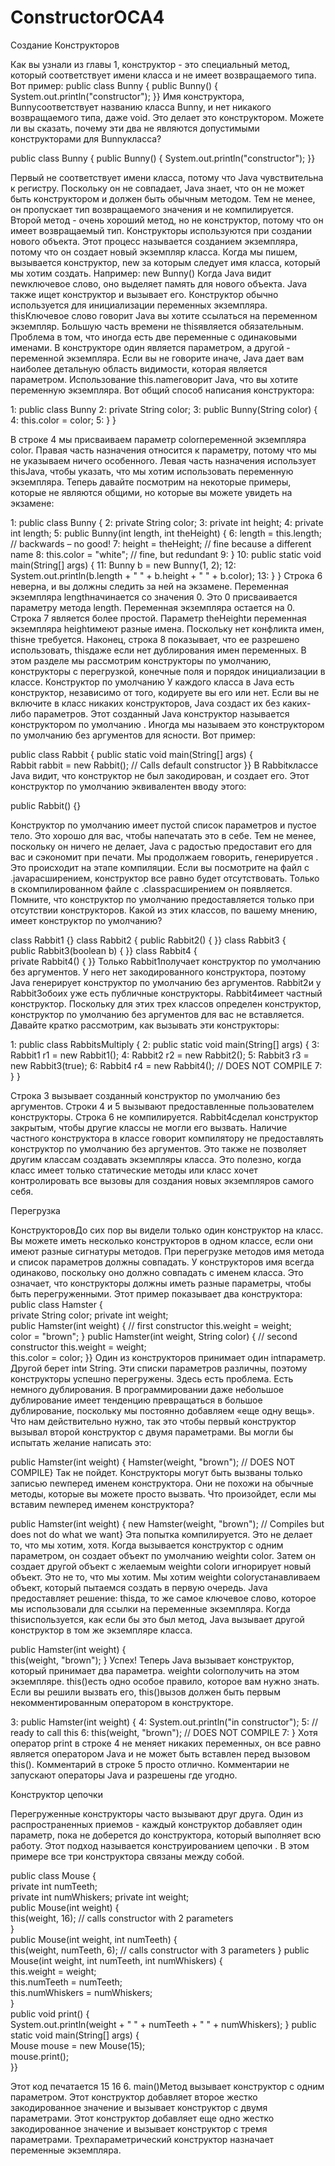 # ConstructorOCA4
Создание Конструкторов

Как вы узнали из главы 1, конструктор - это специальный метод, который соответствует имени класса и не имеет возвращаемого типа. Вот пример:
public class Bunny { 
 public Bunny() {  
  System.out.println("constructor"); 
 }}
Имя конструктора, Bunnyсоответствует названию класса Bunny, и нет никакого возвращаемого типа, даже void. Это делает это конструктором.
Можете ли вы сказать, почему эти два не являются допустимыми конструкторами для Bunnyкласса?

public class Bunny { 
 public Bunny() {    System.out.println("constructor");
  }}

Первый не соответствует имени класса, потому что Java чувствительна к регистру. Поскольку он не совпадает,
Java знает, что он не может быть конструктором и должен быть обычным методом. Тем не менее, он пропускает тип возвращаемого значения и не компилируется. 
Второй метод - очень хороший метод, но не конструктор, потому что он имеет возвращаемый тип.
Конструкторы используются при создании нового объекта. Этот процесс называется созданием экземпляра, потому что он создает новый экземпляр класса.
Когда мы пишем, вызывается конструктор, new за которым следует имя класса, который мы хотим создать. Например:
new Bunny()
Когда Java видит newключевое слово, оно выделяет память для нового объекта. Java также ищет конструктор и вызывает его.
Конструктор обычно используется для инициализации переменных экземпляра. thisКлючевое слово говорит Java вы хотите ссылаться на переменном экземпляр.
Большую часть времени не thisявляется обязательным. Проблема в том, что иногда есть две переменные с одинаковыми именами.
В конструкторе один является параметром, а другой - переменной экземпляра. Если вы не говорите иначе, Java дает вам наиболее детальную область видимости, 
которая является параметром. Использование this.nameговорит Java, что вы хотите переменную экземпляра.
Вот общий способ написания конструктора:


1: public class Bunny
2:   private String color;
3:   public Bunny(String color) {
4:     this.color = color;
5:  } }

В строке 4 мы присваиваем параметр colorпеременной экземпляра color. Правая часть назначения относится к параметру, потому что мы не указываем ничего особенного.
Левая часть назначения использует thisJava, чтобы указать, что мы хотим использовать переменную экземпляра.
Теперь давайте посмотрим на некоторые примеры, которые не являются общими, но которые вы можете увидеть на экзамене:

1: public class Bunny {
2:   private String color;
3:   private int height;
4:   private int length;
5:   public Bunny(int length, int theHeight) {
6:     length = this.length;     // backwards – no good!
7:     height = theHeight;          // fine because a different name
8:     this.color = "white";     // fine, but redundant
9:   }
10: public static void main(String[] args) {
11:  Bunny b = new Bunny(1, 2);
12:  System.out.println(b.length + " " + b.height + " " + b.color);
13:  } }
Строка 6 неверна, и вы должны следить за ней на экзамене. Переменная экземпляра lengthначинается со значения 0. Это 0 присваивается параметру метода length.
Переменная экземпляра остается на 0. Строка 7 является более простой. Параметр theHeightи переменная экземпляра heightимеют разные имена.
Поскольку нет конфликта имен, thisне требуется. Наконец, строка 8 показывает, что ее разрешено использовать, thisдаже если нет дублирования имен переменных.
В этом разделе мы рассмотрим конструкторы по умолчанию, конструкторы с перегрузкой, конечные поля и порядок инициализации в классе.
Конструктор по умолчанию
У каждого класса в Java есть конструктор, независимо от того, кодируете вы его или нет. Если вы не включите в класс никаких конструкторов,
Java создаст их без каких-либо параметров. Этот созданный Java конструктор называется конструктором по умолчанию .
Иногда мы называем это конструктором по умолчанию без аргументов для ясности. Вот пример:

public class Rabbit { 
 public static void main(String[] args) {    
Rabbit rabbit = new Rabbit();          // Calls default constructor
  }}
В Rabbitклассе Java видит, что конструктор не был закодирован, и создает его. Этот конструктор по умолчанию эквивалентен вводу этого:

public Rabbit() {}

Конструктор по умолчанию имеет пустой список параметров и пустое тело. Это хорошо для вас, чтобы напечатать это в себе. Тем не менее, поскольку он ничего не делает,
Java с радостью предоставит его для вас и сэкономит при печати.
Мы продолжаем говорить, генерируется . Это происходит на этапе компиляции. Если вы посмотрите на файл с .javaрасширением, конструктор все равно будет отсутствовать.
Только в скомпилированном файле с .classрасширением он появляется.
Помните, что конструктор по умолчанию предоставляется только при отсутствии конструкторов. Какой из этих классов, по вашему мнению, имеет конструктор по умолчанию?

class Rabbit1 {}
class Rabbit2 {
  public Rabbit2() { }}
class Rabbit3 {  
public Rabbit3(boolean b) { }}
class Rabbit4 {  
private Rabbit4() { }}
Только Rabbit1получает конструктор по умолчанию без аргументов. У него нет закодированного конструктора, поэтому Java генерирует конструктор по умолчанию без аргументов.
Rabbit2и у Rabbit3обоих уже есть публичные конструкторы. Rabbit4имеет частный конструктор.
Поскольку для этих трех классов определен конструктор, конструктор по умолчанию без аргументов для вас не вставляется.
Давайте кратко рассмотрим, как вызывать эти конструкторы:


1: public class RabbitsMultiply {
2:   public static void main(String[] args) {
3:    Rabbit1 r1 = new Rabbit1();
4:    Rabbit2 r2 = new Rabbit2();
5:    Rabbit3 r3 = new Rabbit3(true);
6:    Rabbit4 r4 = new Rabbit4(); // DOES NOT COMPILE
7:   } }

Строка 3 вызывает созданный конструктор по умолчанию без аргументов. Строки 4 и 5 вызывают предоставленные пользователем конструкторы.
Строка 6 не компилируется. Rabbit4сделал конструктор закрытым, чтобы другие классы не могли его вызвать.
Наличие частного конструктора в классе говорит компилятору не предоставлять конструктор по умолчанию без аргументов.
Это также не позволяет другим классам создавать экземпляры класса. 
Это полезно, когда класс имеет только статические методы или класс хочет контролировать все вызовы для создания новых экземпляров самого себя.

Перегрузка

 КонструкторовДо сих пор вы видели только один конструктор на класс. Вы можете иметь несколько конструкторов в одном классе, если они имеют разные сигнатуры методов.
 При перегрузке методов имя метода и список параметров должны совпадать. У конструкторов имя всегда одинаково, поскольку оно должно совпадать с именем класса.
 Это означает, что конструкторы должны иметь разные параметры, чтобы быть перегруженными.
Этот пример показывает два конструктора:
public class Hamster {  
private String color; 
 private int weight;  
public Hamster(int weight) {               // first constructor 
   this.weight = weight;  
  color = "brown";
  }
  public Hamster(int weight, String color) {     // second constructor 
  this.weight = weight;  
 this.color = color; 
 }}
Один из конструкторов принимает один intпараметр. Другой берет intи String. Эти списки параметров различны, поэтому конструкторы успешно перегружены.
Здесь есть проблема. Есть немного дублирования. В программировании даже небольшое дублирование имеет тенденцию превращаться в большое дублирование, 
поскольку мы постоянно добавляем «еще одну вещь». Что нам действительно нужно, так это чтобы первый конструктор вызывал второй конструктор с двумя параметрами.
Вы могли бы испытать желание написать это:

public Hamster(int weight) { 
 Hamster(weight, "brown");     // DOES NOT COMPILE}
Так не пойдет. Конструкторы могут быть вызваны только записью newперед именем конструктора. Они не похожи на обычные методы, которые вы можете просто вызвать. 
Что произойдет, если мы вставим newперед именем конструктора?

public Hamster(int weight) { 
 new Hamster(weight, "brown");     // Compiles but does not do what we want}
Эта попытка компилируется. Это не делает то, что мы хотим, хотя. Когда вызывается конструктор с одним параметром, он создает объект по умолчанию weightи color.
Затем он создает другой объект с желаемым weightи colorи игнорирует новый объект. Это не то, что мы хотим. Мы хотим weightи colorустанавливаем объект, 
который пытаемся создать в первую очередь.
Java предоставляет решение: thisда, то же самое ключевое слово, которое мы использовали для ссылки на переменные экземпляра. Когда thisиспользуется,
как если бы это был метод, Java вызывает другой конструктор в том же экземпляре класса.

public Hamster(int weight) {  
this(weight, "brown");
}
Успех! Теперь Java вызывает конструктор, который принимает два параметра. weightи colorполучить на этом экземпляре.
this()есть одно особое правило, которое вам нужно знать. Если вы решили вызвать его, this()вызов должен быть первым некомментированным оператором в конструкторе.

3: public Hamster(int weight) {
4:   System.out.println("in constructor");
5:   // ready to call this
6:   this(weight, "brown");     // DOES NOT COMPILE
7: }
Хотя оператор print в строке 4 не меняет никаких переменных, он все равно является оператором Java и не может быть вставлен перед вызовом this().
Комментарий в строке 5 просто отлично. Комментарии не запускают операторы Java и разрешены где угодно.

Конструктор цепочки

Перегруженные конструкторы часто вызывают друг друга. Один из распространенных приемов - каждый конструктор добавляет один параметр, 
пока не доберется до конструктора, который выполняет всю работу. Этот подход называется конструированием цепочки . В этом примере все три конструктора связаны между собой.

public class Mouse {  
 private int numTeeth;  
 private int numWhiskers; 
  private int weight;  
 public Mouse(int weight) {    
 this(weight, 16); // calls constructor with 2 parameters  
 }   
public Mouse(int weight, int numTeeth) {  
  this(weight, numTeeth, 6); // calls constructor with 3 parameters
   } 
  public Mouse(int weight, int numTeeth, int numWhiskers) {  
   this.weight = weight;   
  this.numTeeth = numTeeth;  
   this.numWhiskers = numWhiskers;  
 }  
 public void print() {  
   System.out.println(weight + " " + numTeeth + " " + numWhiskers); 
  } 
  public static void main(String[] args) {     
Mouse mouse = new Mouse(15);  
   mouse.print();  
 }}

Этот код печатается 15 16 6. main()Метод вызывает конструктор с одним параметром.
Этот конструктор добавляет второе жестко закодированное значение и вызывает конструктор с двумя параметрами. Этот конструктор добавляет еще одно жестко закодированное значение и вызывает конструктор с тремя параметрами. Трехпараметрический конструктор назначает переменные экземпляра.

